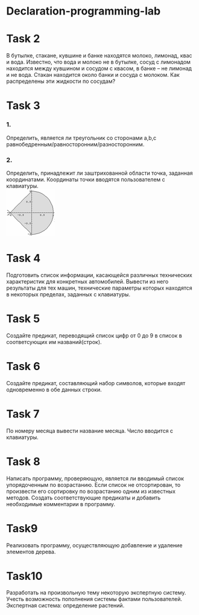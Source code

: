 # Declaration-programming-lab

# Task 2
В бутылке, стакане, кувшине и банке находятся молоко, лимонад, квас и вода. Известно, что вода и молоко не в бутылке, сосуд с лимонадом находится между кувшином и сосудом с квасом, в банке – не лимонад и не вода. Стакан находится около банки и сосуда с молоком. Как распределены эти жидкости по сосудам?
# Task 3
### 1. 
Определить, является ли треугольник  со сторонами а,b,с равнобедренным/равносторонним/разносторонним.
### 2. 
Определить, принадлежит ли заштрихованной области точка, заданная координатами. Координаты точки вводятся пользователем с клавиатуры.  
![Image alt](https://github.com/Liza-Kozlovskaya/Declaration-programming-lab/blob/master/lab3/3.png)
# Task 4
Подготовить список информации, касающейся различных технических характеристик для конкретных автомобилей. Вывести из него результаты для тех машин, технические параметры которых находятся в некоторых пределах, заданных с клавиатуры.
# Task 5
Создайте предикат, переводящий список цифр от 0 до 9 в список в соответсующих им названий(строк).
# Task 6
 Создайте предикат, составляющий набор символов, которые входят одновременно в обе данных строки. 
 # Task 7
 По номеру месяца вывести название месяца. Число вводится с клавиатуры.
 # Task 8
 Написать программу, проверяющую, является ли вводимый список упорядоченным по возрастанию. Если список не отсортирован, то произвести его сортировку по возрастанию одним из известных методов. Создать соответствующие предикаты и добавить необходимые комментарии в программу.
 # Task9
 Реализовать программу, осуществляющую добавление и удаление элементов дерева.
 # Task10
 Разработать на произвольную тему некоторую экспертную систему. Учесть возможность пополнения системы фактами пользователей. Экспертная система: определение растений.
